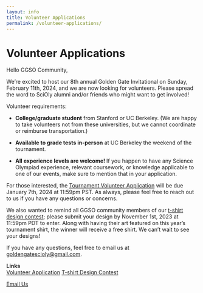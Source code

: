 ```yaml
---
layout: info
title: Volunteer Applications
permalink: /volunteer-applications/
---
```


# Volunteer Applications

Hello GGSO Community,

We’re excited to host our 8th annual Golden Gate Invitational on Sunday, February 11th, 2024, and we are now looking for volunteers. Please spread the word to SciOly alumni and/or friends who might want to get involved!

Volunteer requirements:
- <b>College/graduate student</b> from Stanford or UC Berkeley. (We are happy to take volunteers not from these universities, but we cannot coordinate or reimburse transportation.)

- <b>Available to grade tests in-person</b> at UC Berkeley the weekend of the tournament.

- <b>All experience levels are welcome! </b> If you happen to have any Science Olympiad experience, relevant coursework, or knowledge applicable to one of our events, make sure to mention that in your application.


For those interested, the <a target="_blank" href="https://forms.gle/jLXymomfarJnWpvTA">Tournament Volunteer Application</a> will be due January 7th, 2024 at 11:59pm PST. As always, please feel free to reach out to us if you have any questions or concerns.

We also wanted to remind all GGSO community members of our <a target="_blank" href="https://forms.gle/Y9vW9taZW2RNj6dQ9">t-shirt design contest</a>; please submit your design by November 1st, 2023 at 11:59pm PDT to enter. Along with having their art featured on this year’s tournament shirt, the winner will receive a free shirt. We can’t wait to see your designs!

If you have any questions, feel free to email us at goldengatescioly@gmail.com.


**Links**
<br/>
<a class="btn btn-md btn-mid" target="_blank" href="https://forms.gle/jLXymomfarJnWpvTA">Volunteer Application</a>
<a class="btn btn-md btn-mid" target="_blank" href="https://forms.gle/Y9vW9taZW2RNj6dQ9">T-shirt Design Contest</a>

<a class="btn btn-md btn-mid" target="_blank" href="mailto:goldengatescioly@gmail.com">Email Us</a>
